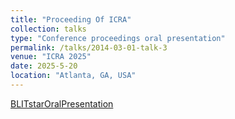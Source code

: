 ```yaml
---
title: "Proceeding Of ICRA"
collection: talks
type: "Conference proceedings oral presentation"
permalink: /talks/2014-03-01-talk-3
venue: "ICRA 2025"
date: 2025-5-20
location: "Atlanta, GA, USA"
---
```

[BLITstarOralPresentation](https://youtu.be/9bctMp6n3ss?si=IjPo_AWcLjt9W77l)

